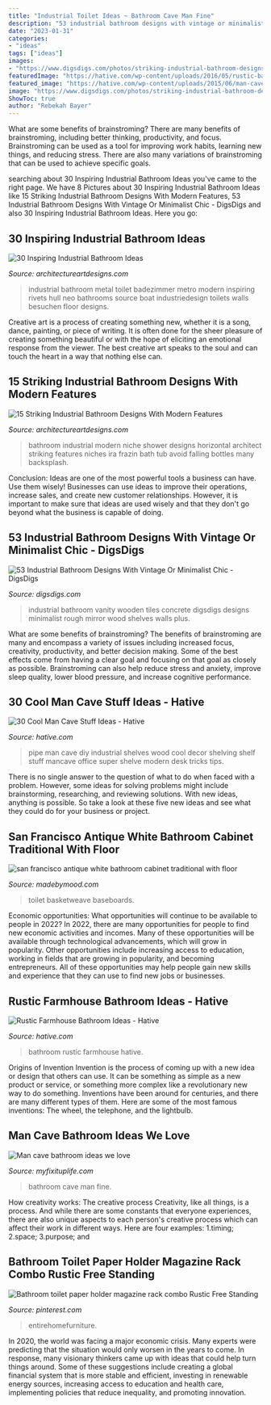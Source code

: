 ```yaml
---
title: "Industrial Toilet Ideas ~ Bathroom Cave Man Fine"
description: "53 industrial bathroom designs with vintage or minimalist chic"
date: "2023-01-31"
categories:
- "ideas"
tags: ["ideas"]
images:
- "https://www.digsdigs.com/photos/striking-industrial-bathroom-designs-24.jpg"
featuredImage: "https://hative.com/wp-content/uploads/2016/05/rustic-bathroom/2-rustic-bathroom-ideas.jpg"
featured_image: "https://hative.com/wp-content/uploads/2015/06/man-cave-stuff/9-man-cave-stuff-ideas.jpg"
image: "https://www.digsdigs.com/photos/striking-industrial-bathroom-designs-24.jpg"
ShowToc: true
author: "Rebekah Bayer"
---
```



What are some benefits of brainstroming?
There are many benefits of brainstroming, including better thinking, productivity, and focus. Brainstroming can be used as a tool for improving work habits, learning new things, and reducing stress. There are also many variations of brainstroming that can be used to achieve specific goals.

	

		
searching about 30 Inspiring Industrial Bathroom Ideas you've came to the right page. We have 8 Pictures about 30 Inspiring Industrial Bathroom Ideas like 15 Striking Industrial Bathroom Designs With Modern Features, 53 Industrial Bathroom Designs With Vintage Or Minimalist Chic - DigsDigs and also 30 Inspiring Industrial Bathroom Ideas. Here you go:
		
    
## 30 Inspiring Industrial Bathroom Ideas

<img loading=lazy src="http://www.architectureartdesigns.com/wp-content/uploads/2013/07/257.jpg" onerror="this.onerror=null;this.src='https://tse1.mm.bing.net/th?id=OIP.a9f07tW56Oi98j6-NVz6YQHaLH&amp;pid=15.1';" alt="30 Inspiring Industrial Bathroom Ideas">

_Source: architectureartdesigns.com_

>industrial bathroom metal toilet badezimmer metro modern inspiring rivets hull neo bathrooms source boat industriedesign toilets walls besuchen floor designs. 

	

Creative art is a process of creating something new, whether it is a song, dance, painting, or piece of writing. It is often done for the sheer pleasure of creating something beautiful or with the hope of eliciting an emotional response from the viewer. The best creative art speaks to the soul and can touch the heart in a way that nothing else can.

    
## 15 Striking Industrial Bathroom Designs With Modern Features

<img loading=lazy src="http://www.architectureartdesigns.com/wp-content/uploads/2015/02/15-Striking-Industrial-Bathroom-Designs-With-Modern-Features-6-630x791.jpg" onerror="this.onerror=null;this.src='https://tse3.mm.bing.net/th?id=OIP.IwyETbZL-jYmOQhEVL7iIQHaJT&amp;pid=15.1';" alt="15 Striking Industrial Bathroom Designs With Modern Features">

_Source: architectureartdesigns.com_

>bathroom industrial modern niche shower designs horizontal architect striking features niches ira frazin bath tub avoid falling bottles many backsplash. 

	

Conclusion: Ideas are one of the most powerful tools a business can have. Use them wisely!
Businesses can use ideas to improve their operations, increase sales, and create new customer relationships. However, it is important to make sure that ideas are used wisely and that they don't go beyond what the business is capable of doing.

    
## 53 Industrial Bathroom Designs With Vintage Or Minimalist Chic - DigsDigs

<img loading=lazy src="https://www.digsdigs.com/photos/striking-industrial-bathroom-designs-24.jpg" onerror="this.onerror=null;this.src='https://tse4.mm.bing.net/th?id=OIP.oLJuIlCIGusieAqUPKtG7AHaLH&amp;pid=15.1';" alt="53 Industrial Bathroom Designs With Vintage Or Minimalist Chic - DigsDigs">

_Source: digsdigs.com_

>industrial bathroom vanity wooden tiles concrete digsdigs designs minimalist rough mirror wood shelves walls plus. 

	

What are some benefits of brainstroming?
The benefits of brainstroming are many and encompass a variety of issues including increased focus, creativity, productivity, and better decision making. Some of the best effects come from having a clear goal and focusing on that goal as closely as possible. Brainstroming can also help reduce stress and anxiety, improve sleep quality, lower blood pressure, and increase cognitive performance.

    
## 30 Cool Man Cave Stuff Ideas - Hative

<img loading=lazy src="https://hative.com/wp-content/uploads/2015/06/man-cave-stuff/9-man-cave-stuff-ideas.jpg" onerror="this.onerror=null;this.src='https://tse2.mm.bing.net/th?id=OIP.1RxPgAISufoJD_xjyc70WAHaLJ&amp;pid=15.1';" alt="30 Cool Man Cave Stuff Ideas - Hative">

_Source: hative.com_

>pipe man cave diy industrial shelves wood cool decor shelving shelf stuff mancave office super shelve modern desk tricks tips. 

	

There is no single answer to the question of what to do when faced with a problem. However, some ideas for solving problems might include brainstorming, researching, and reviewing solutions. With new ideas, anything is possible. So take a look at these five new ideas and see what they could do for your business or project.

    
## San Francisco Antique White Bathroom Cabinet Traditional With Floor

<img loading=lazy src="https://madebymood.com/wp-content/uploads/2017/10/san-francisco-antique-white-bathroom-cabinet-with-nickel-toilet-paper-holders-traditional-and-hardware-mirror.jpg" onerror="this.onerror=null;this.src='https://tse2.mm.bing.net/th?id=OIP.4olrOphEBYM_HBylBX1gWgHaKk&amp;pid=15.1';" alt="san francisco antique white bathroom cabinet traditional with floor">

_Source: madebymood.com_

>toilet basketweave baseboards. 

	

Economic opportunities: What opportunities will continue to be available to people in 2022?
In 2022, there are many opportunities for people to find new economic activities and incomes. Many of these opportunities will be available through technological advancements, which will grow in popularity. Other opportunities include increasing access to education, working in fields that are growing in popularity, and becoming entrepreneurs. All of these opportunities may help people gain new skills and experience that they can use to find new jobs or businesses.

    
## Rustic Farmhouse Bathroom Ideas - Hative

<img loading=lazy src="https://hative.com/wp-content/uploads/2016/05/rustic-bathroom/2-rustic-bathroom-ideas.jpg" onerror="this.onerror=null;this.src='https://tse4.mm.bing.net/th?id=OIP.JzL4LCWSYqBu47umrWBwugHaLG&amp;pid=15.1';" alt="Rustic Farmhouse Bathroom Ideas - Hative">

_Source: hative.com_

>bathroom rustic farmhouse hative. 

	

Origins of Invention
Invention is the process of coming up with a new idea or design that others can use. It can be something as simple as a new product or service, or something more complex like a revolutionary new way to do something. Inventions have been around for centuries, and there are many different types of them. Here are some of the most famous inventions: The wheel, the telephone, and the lightbulb.

    
## Man Cave Bathroom Ideas We Love

<img loading=lazy src="http://myfixituplife.com/wp-content/uploads/2014/10/c3856907a2b84e27a063eaff38e97253.jpg" onerror="this.onerror=null;this.src='https://tse3.mm.bing.net/th?id=OIP.GFdylk7cPbZfih4Q5gouBAHaL1&amp;pid=15.1';" alt="Man cave bathroom ideas we love">

_Source: myfixituplife.com_

>bathroom cave man fine. 

	

How creativity works: The creative process
Creativity, like all things, is a process. And while there are some constants that everyone experiences, there are also unique aspects to each person's creative process which can affect their work in different ways. Here are four examples: 1.timing; 2.space; 3.purpose; and 
    
## Bathroom Toilet Paper Holder Magazine Rack Combo Rustic Free Standing

<img loading=lazy src="https://i.pinimg.com/736x/10/9c/a4/109ca497ad0dba5c7cd522ab1db8cb90.jpg" onerror="this.onerror=null;this.src='https://tse2.mm.bing.net/th?id=OIP.VlGlQJesr1bqnqWANdT64AHaJ3&amp;pid=15.1';" alt="Bathroom toilet paper holder magazine rack combo Rustic Free Standing">

_Source: pinterest.com_

>entirehomefurniture. 

	

In 2020, the world was facing a major economic crisis. Many experts were predicting that the situation would only worsen in the years to come. In response, many visionary thinkers came up with ideas that could help turn things around. Some of these suggestions include creating a global financial system that is more stable and efficient, investing in renewable energy sources, increasing access to education and health care, implementing policies that reduce inequality, and promoting innovation.

